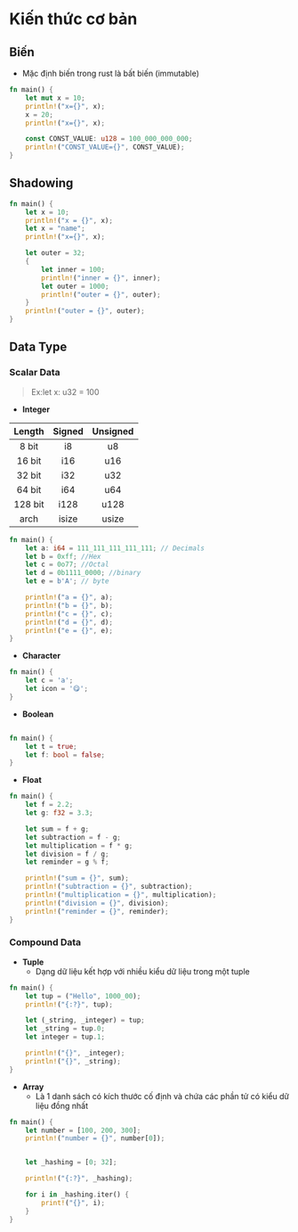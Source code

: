 # Kiến thức cơ bản

## Biến

- Mặc định biến trong rust là bất biến (immutable)

```rust
fn main() {
    let mut x = 10;
    println!("x={}", x);
    x = 20;
    println!("x={}", x);

    const CONST_VALUE: u128 = 100_000_000_000;
    println!("CONST_VALUE={}", CONST_VALUE);
}
```

## Shadowing

```rust
fn main() {
    let x = 10;
    println!("x = {}", x);
    let x = "name";
    println!("x={}", x);

    let outer = 32;
    {
        let inner = 100;
        println!("inner = {}", inner);
        let outer = 1000;
        println!("outer = {}", outer);
    }
    println!("outer = {}", outer);
}

```

## Data Type

### Scalar Data

> Ex:let x: u32 = 100


- **Integer**

| Length  | Signed | Unsigned | 
|:-------:|:------:|:--------:|
|  8 bit  |   i8   |    u8    |
| 16 bit  |  i16   |   u16    |
| 32 bit  |  i32   |   u32    |
| 64 bit  |  i64   |   u64    |
| 128 bit |  i128  |   u128   |
|  arch   | isize  |  usize   |

```rust
fn main() {
    let a: i64 = 111_111_111_111_111; // Decimals
    let b = 0xff; //Hex
    let c = 0o77; //Octal
    let d = 0b1111_0000; //binary
    let e = b'A'; // byte

    println!("a = {}", a);
    println!("b = {}", b);
    println!("c = {}", c);
    println!("d = {}", d);
    println!("e = {}", e);
}
```

- **Character**

```rust
fn main() {
    let c = 'a';
    let icon = '😋';
}
```

- **Boolean**

```rust

fn main() {
    let t = true;
    let f: bool = false;
}

```

- **Float**

```rust
fn main() {
    let f = 2.2;
    let g: f32 = 3.3;

    let sum = f + g;
    let subtraction = f - g;
    let multiplication = f * g;
    let division = f / g;
    let reminder = g % f;

    println!("sum = {}", sum);
    println!("subtraction = {}", subtraction);
    println!("multiplication = {}", multiplication);
    println!("division = {}", division);
    println!("reminder = {}", reminder);
}
```

### Compound Data

- **Tuple**
  - Dạng dữ liệu kết hợp với nhiều kiểu dữ liệu trong một tuple

```rust
fn main() {
    let tup = ("Hello", 1000_00);
    println!("{:?}", tup);

    let (_string, _integer) = tup;
    let _string = tup.0;
    let integer = tup.1;

    println!("{}", _integer);
    println!("{}", _string);
}

```

- **Array**
  - Là 1 danh sách có kích thước cố định và chứa các phần tử có kiểu dữ liệu đồng nhất

```rust
fn main() {
    let number = [100, 200, 300];
    println!("number = {}", number[0]);


    let _hashing = [0; 32];

    println!("{:?}", _hashing);

    for i in _hashing.iter() {
        print!("{}", i);
    }
}

```
